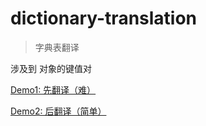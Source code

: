# dictionary-translation

> 字典表翻译


涉及到 对象的键值对

[Demo1: 先翻译（难）](https://github.com/LuckRain7/growth-record/blob/master/actual-practice/dictionary-translation/src/views/Demo1.vue)

[Demo2: 后翻译（简单）](https://github.com/LuckRain7/growth-record/blob/master/actual-practice/dictionary-translation/src/views/Demo2.vue)
